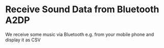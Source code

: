 # Receive Sound Data from Bluetooth A2DP

We receive some music via Bluetooth e.g. from your mobile phone and display it as CSV